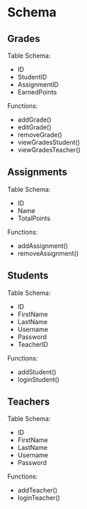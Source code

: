 # Schema

## Grades

Table Schema:

- ID
- StudentID
- AssignmentID
- EarnedPoints

Functions:

- addGrade()
- editGrade()
- removeGrade()
- viewGradesStudent()
- viewGradesTeacher()

## Assignments

Table Schema:

- ID
- Name
- TotalPoints

Functions:

- addAssignment()
- removeAssignment()

## Students

Table Schema:

- ID
- FirstName
- LastName
- Username
- Password
- TeacherID

Functions:

- addStudent()
- loginStudent()

## Teachers

Table Schema:

- ID
- FirstName
- LastName
- Username
- Password

Functions:

- addTeacher()
- loginTeacher()
